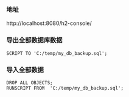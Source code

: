 ### 地址
http://localhost:8080/h2-console/
### 导出全部数据库数据
```
SCRIPT TO 'C:/temp/my_db_backup.sql';
```
### 导入全部数据
```
DROP ALL OBJECTS;
RUNSCRIPT FROM  'C:/temp/my_db_backup.sql';
```